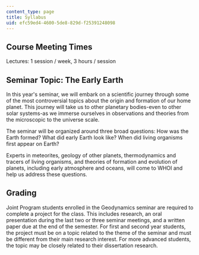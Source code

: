 ```yaml
---
content_type: page
title: Syllabus
uid: efc59ed4-4600-5de8-829d-f25391248098
---
```


Course Meeting Times
--------------------

Lectures: 1 session / week, 3 hours / session

Seminar Topic: The Early Earth
------------------------------

In this year's seminar, we will embark on a scientific journey through some of the most controversial topics about the origin and formation of our home planet. This journey will take us to other planetary bodies-even to other solar systems-as we immerse ourselves in observations and theories from the microscopic to the universe scale.

The seminar will be organized around three broad questions: How was the Earth formed? What did early Earth look like? When did living organisms first appear on Earth?

Experts in meteorites, geology of other planets, thermodynamics and tracers of living organisms, and theories of formation and evolution of planets, including early atmosphere and oceans, will come to WHOI and help us address these questions.

Grading
-------

Joint Program students enrolled in the Geodynamics seminar are required to complete a project for the class. This includes research, an oral presentation during the last two or three seminar meetings, and a written paper due at the end of the semester. For first and second year students, the project must be on a topic related to the theme of the seminar and must be different from their main research interest. For more advanced students, the topic may be closely related to their dissertation research.